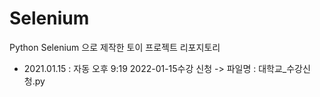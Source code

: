 # Selenium  
Python Selenium 으로 제작한 토이 프로젝트 리포지토리   

* 2021.01.15 : 자동 오후 9:19 2022-01-15수강 신청 
-> 파일명 : 대학교_수강신청.py 